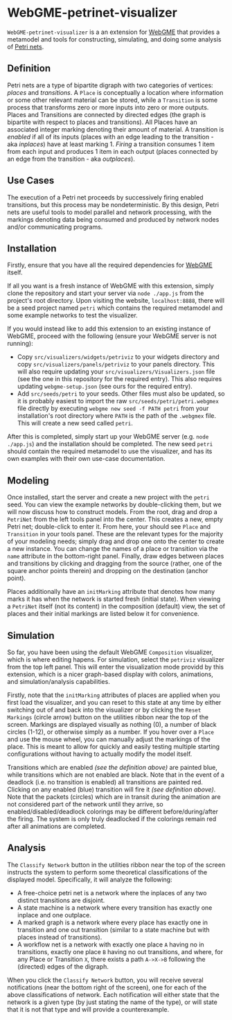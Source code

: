 # WebGME-petrinet-visualizer

`WebGME-petrinet-visualizer` is a an extension for [WebGME](https://github.com/webgme/webgme) that provides a metamodel and tools for constructing, simulating, and doing some analysis of [Petri nets](https://en.wikipedia.org/wiki/Petri_net).

## Definition

Petri nets are a type of bipartite digraph with two categories of vertices: *places* and *transitions*.
A `Place` is conceptually a location where information or some other relevant material can be stored, while a `Transition` is some process that transforms zero or more inputs into zero or more outputs.
Places and Transitions are connected by directed edges (the graph is bipartite with respect to places and transitions).
All Places have an associated integer marking denoting their amount of material.
A transition is *enabled* if all of its inputs (places with an edge leading to the transition - aka *inplaces*) have at least marking 1.
*Firing* a transition consumes 1 item from each input and produces 1 item in each output (places connected by an edge from the transition - aka *outplaces*).

## Use Cases

The execution of a Petri net proceeds by successively firing enabled transitions, but this process may be nondeterministic.
By this design, Petri nets are useful tools to model parallel and network processing, with the markings denoting data being consumed and produced by network nodes and/or communicating programs.

## Installation

Firstly, ensure that you have all the required dependencies for [WebGME](https://github.com/webgme/webgme) itself.

If all you want is a fresh instance of WebGME with this extension, simply clone the repository and start your server via `node ./app.js` from the project's root directory.
Upon visiting the website, `localhost:8888`, there will be a seed project named `petri` which contains the required metamodel and some example networks to test the visualizer.

If you would instead like to add this extension to an existing instance of WebGME, proceed with the following (ensure your WebGME server is not running):

* Copy `src/visualizers/widgets/petriviz` to your widgets directory and copy `src/visualizers/panels/petriviz` to your panels directory. This will also require updating your `src/visualizers/Visualizers.json` file (see the one in this repository for the required entry). This also requires updating `webgme-setup.json` (see ours for the required entry).
* Add `src/seeds/petri` to your seeds. Other files must also be updated, so it is probably easiest to import the raw `src/seeds/petri/petri.webgmex` file directly by executing `webgme new seed -f PATH petri` from your installation's root directory where `PATH` is the path of the `.webgmex` file. This will create a new seed called `petri`.

After this is completed, simply start up your WebGME server (e.g. `node ./app.js`) and the installation should be completed.
The new seed `petri` should contain the required metamodel to use the visualizer, and has its own examples with their own use-case documentation.

## Modeling

Once installed, start the server and create a new project with the `petri` seed.
You can view the example networks by double-clicking them, but we will now discuss how to construct models.
From the root, drag and drop a `PetriNet` from the left tools panel into the center.
This creates a new, empty Petri net; double-click to enter it.
From here, your should see `Place` and `Transition` in your tools panel.
These are the relevant types for the majority of your modeling needs; simply drag and drop one onto the center to create a new instance.
You can change the names of a place or transition via the `name` attribute in the bottom-right panel.
Finally, draw edges between places and transitions by clicking and dragging from the source (rather, one of the square anchor points therein) and dropping on the destination (anchor point).

Places additionally have an `initMarking` attribute that denotes how many marks it has when the network is started fresh (initial state).
When viewing a `PetriNet` itself (not its content) in the composition (default) view, the set of places and their initial markings are listed below it for convenience.

## Simulation

So far, you have been using the default WebGME `Composition` visualizer, which is where editing hapens.
For simulation, select the `petriviz` visualizer from the top left panel.
This will enter the visualization mode providd by this extension, which is a nicer graph-based display with colors, animations, and simulation/analysis capabilities.

Firstly, note that the `initMarking` attributes of places are applied when you first load the visualizer, and you can reset to this state at any time by either switching out of and back into the visualizer or by clicking the `Reset Markings` (circle arrow) button on the utilities ribbon near the top of the screen.
Markings are displayed visually as nothing (0), a number of black circles (1-12), or otherwise simply as a number.
If you hover over a `Place` and use the mouse wheel, you can manually adjust the markings of the place.
This is meant to allow for quickly and easily testing multiple starting configurations without having to actually modify the model itself.

Transitions which are enabled *(see the definition above)* are painted blue, while transitions which are not enabled are black.
Note that in the event of a deadlock (i.e. no transition is enabled) all transitions are painted red.
Clicking on any enabled (blue) transition will fire it *(see definition above)*.
Note that the packets (circles) which are in transit during the animation are not considered part of the network until they arrive, so enabled/disabled/deadlock colorings may be different before/during/after the firing.
The system is only truly deadlocked if the colorings remain red after all animations are completed.

## Analysis

The `Classify Network` button in the utilities ribbon near the top of the screen instructs the system to perform some theoretical classifications of the displayed model.
Specifically, it will analyze the following:

* A free-choice petri net is a network where the inplaces of any two distinct transitions are disjoint.
* A state machine is a network where every transition has exactly one inplace and one outplace.
* A marked graph is a network where every place has exactly one in transition and one out transition (similar to a state machine but with places instead of transitions).
* A workflow net is a network with exactly one place `A` having no in transitions, exactly one place `B` having no out transitions, and where, for any Place or Transition `X`, there exists a path `A->X->B` following the (directed) edges of the digraph.

When you click the `Classify Network` button, you will receive several notifications (near the bottom right of the screen), one for each of the above classifications of network.
Each notification will either state that the network is a given type (by just stating the name of the type), or will state that it is not that type and will provide a counterexample.